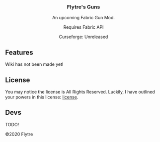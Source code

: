 <h3 align="center">Flytre's Guns</h3>
<p align="center">An upcoming Fabric Gun Mod.</p>
<p align="center">
  Requires Fabric API
</p>
<p align="center">
  Curseforge: Unreleased
</p>

## Features
Wiki has not been made yet!

## License
You may notice the license is All Rights Reserved. Luckily, I have outlined your powers in this license: [license](https://github.com/Flytre/Flytre-Guns/blob/master/LICENSE).


## Devs
TODO!

©2020 Flytre
